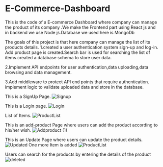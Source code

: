 # E-Commerce-Dashboard
This is the code of a E-commerce Dashboard where company can manage the product of its company .We make the Frontend part using React js and in backend we use Node js.Database  we used here is MongoDb

The goals of this project is that here company can manage the list of its products details.
1.created a user authentication system sign-up and log-in. Add product page is created.Search bar is used for searching the list of items.created a database schema to store user data.

2.Implement API endpoints for user authentication,data uploading,data browsing and data management.

3.Add middleware to protect API end points that require authentication. implement logic to validate uploaded data and store in the database.

This is a SignUp Page.
![Signup](https://user-images.githubusercontent.com/99737235/233133881-a67e2625-81eb-4e4f-9bc3-09b024ddc502.png)

This is a Login page.
![Login](https://user-images.githubusercontent.com/99737235/233133043-22c856c2-e6bf-4440-8bfd-8db20d7ad2ae.png)

List of Items.
![ProductList](https://user-images.githubusercontent.com/99737235/233133144-d404ad6d-6240-4e8a-b038-1b4492f2e1ae.png)

This is an add-product Page where users can add the product according to his/her wish.
![Addproduct (1)](https://user-images.githubusercontent.com/99737235/233133180-7a808d5e-1a6f-4dd0-a028-057fde88bc32.png)

This is an Update Page where users can update the product details.
![Updated](https://user-images.githubusercontent.com/99737235/233133233-0846c914-dc87-4132-aa4b-f785cd7b8f5b.png)
One more Item is added
![ProductList](https://user-images.githubusercontent.com/99737235/233133368-9aa28087-4cee-40f5-b54f-b0c144bd954c.png)

Users can search for the products by entering the details of the product
![deleted](https://user-images.githubusercontent.com/99737235/233133494-df870b42-f5d4-4d76-8345-0d1bf5194374.png)

